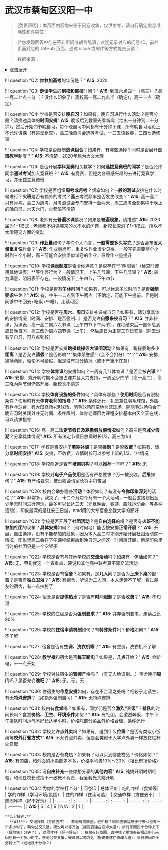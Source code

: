 # 武汉市蔡甸区汉阳一中

> [免责声明]：本页面内容均来源于问卷收集，仅供参考，请自行确定信息准确性和真实性！

> 若您发现回答中存在答非所问或胡言乱语，欢迎记录对应的问卷 ID，前往页面对应的 GitHub 页面，通过 issue 或邮件等方式提交反馈！

> 数据来源：

<details><summary>点击展开</summary>
<ul>
<li><strong>15</strong>: 匿名 (2025-07)</li>
</ul>
</details>

!!! question "Q2: 你**参加高考**的年份是？"
    **A15**: 2020  

!!! question "Q3: **走读学生**的**到校和离校**时间？"
    **A15**: 到班六点四十（高三）？高一高二七点十分（？没什么印象了）离校高一高二九点半（确定），高三十点（确定）  

!!! question "Q4: 学校是否安排**晚自习**？如果有，晚自习进行什么活动？是否分段？请描述具体的**时间安排**"
    **A15**: 晚饭后到教室先看新闻（给出十分钟到二十分钟），然后开始四节晚自习，每个晚自习中间都有十分钟下课，所有晚自习理论上不允许讲课（有巡堂组查），高三晚自习会选择考试，一三五语数英，二四七选修课  

!!! question "Q5: 学校是否限制**选课组合**？如果有，有哪些选择？同时是否展开**走班教学**制度？"
    **A15**: 不清楚，2020年届为大文大理  

!!! question "Q6: 是否开展**学科竞赛**相关教学？如何**选拔竞赛班的同学**？是否允许同学**通过考试**加入竞赛班？"
    **A15**: 有竞赛，但是为各班感兴趣的去进行竞赛学习，并无独立竞赛班  

!!! question "Q7: 学校是否组织**周考或月考**？频率如何？**一般的测试**安排在什么时候进行？**火班**是否有额外的考试？**高三**考试频率是否发生改变？"
    **A15**: 高一高二只有月考，高三为周考，月考测试会专门安排一至两天，周三周考全部集中于晚上的晚自习，六天六门，火箭班不清楚  

!!! question "Q8: 老师有无**普遍水课**情况？如果是**普遍现象**，请描述"
    **A15**: 2020届为1+1模式，老师都不讲课哪来的水不水的问题，新校长取消了1+1模式，所以不太清楚这方面的变动  

!!! question "Q9: **作业量**如何？与你个人而言，**一般需要多久写完**？是否会布置**大量重复性**作业？"
    **A15**: 作业量尚可，重复性作业很少见得，一般写完需要两个小时到三个小时，高三可能会安排类似试卷的作业，导致作业量提升  

!!! question "Q10: 学校**课表制度**是否令你满意？是否存在**“阴阳表”（检查时使用其他课表）**等作弊行为？一般情况下，上午几节课，下午几节课？"
    **A15**: 较为满意，阴阳表不存在，一般情况下上午四节，下午四节  

!!! question "Q11: 学校是否有**午休时间**？如果有，可以休息多长时间？是否**强制要求**午休？"
    **A15**: 有，中午十二点到下午两点（不确定，可能下午提前，但是时间够中午回去+吃饭+午睡），走读可回  

!!! question "Q12: 学校是否在**周六、周日**安排补课或自习？如果有，请分享具体的安排情况（时间、安排、是否强制...）是否允许**自愿来校自习**？"
    **A15**: 并非补课，为课表，高一高二周六六节课（上午四节下午两节），课程结束后一直休息到周日晚自习，高三改为周六四节课（上午），然后周日为正常工作日安排（除去没有早自习，可八点到校）  

!!! question "Q13: 学校是否安排**跑操跳操**等**大课间活动**？如果有，跑操要跑多少**距离**？是否允许**请假**？是否影响**“集体荣誉感”（会不会扣分）**？"
    **A15**: 安排，操场两圈，理论不可请假，但是没有扣分情况（或不严重不在意）  

!!! question "Q14: 学校**体育课**的安排如何？一周有几节体育课？是否会被**占课**？"
    **A15**: 安排，姚开明时期不会被占课并且大力支持，一周至少四节（高一高二），高三降为两节但仍然开展，新校长不清楚  

!!! question "Q15: 学校**体育设施的条件**如何？具体有哪些？**使用时间**是否有限制条件？使用时有无**体育老师的指导**？"
    **A15**: 条件还行，礼堂兼任羽毛球馆，外围有乒乓球台，有大田径场+足球场，羽毛球场前空地为篮球场，除羽毛球场将会于晚自习时关闭外并无时间、条件限制，体育老师因为课程安排基本白天全天在线，可以请求指导  

!!! question "Q16: 高一高二**法定节假日及寒暑假放假情况**如何？高三是否**减少假期**？分享具体情况"
    **A15**: 所有法定节假日放假时长1/2，高三为1/4  

!!! question "Q17: 学校是否安排了**暑期补课**？是否**强制**？是否**收费**？如果有，请分享**时间安排**"
    **A15**: 安排，不收费，详情时长可以参考上诉的1/2、1/4情况  

!!! question "Q18: 学校附近是否有**培训机构**？可以**推荐**一下吗？"
    **A15**: 无  

!!! question "Q19: 学校对**电子产品使用**是否有严格要求？万一被没收，**后果**如何？"
    **A15**: 有严格要求，被没收会请家长将手机带回  

!!! question "Q20: 校内会举办哪些**活动**？体验如何？有没有**令你印象深刻**的活动？"
    **A15**: 非常多，我哭了，十二个月每个月有一个大活动，一般会直接划出至少半天时间进行游玩，最多可以长达三天（元旦晚会、春游、趣味运动会、等各种活动），印象最深的是红安三日游，nmd用的大专宿舍比我大学的都好  

!!! question "Q21: 学校是否开展了**社团活动**？是**自由选择**的吗？是否有**火班不能参加社团**的现象？**具体安排**如何？（何时何地）能否按安排**正常开展**？"
    **A15**: 开展，自由选择，没有不能参加的线象，因为本人高二时才刚开始开展社团活动这一情况，印象里高二会在下午课程结束后到晚自习之间这一时间段开展，但是印象里当时的社团只是一个空架子  

!!! question "Q22: 学校是否有与其他学校的**交流活动**吗？如果有，**体验**如何？"
    **A15**: 无，蔡甸就这一个省重点，硬说和其他高中联考算不算交流活动  

!!! question "Q23: 学校是否有**宿舍**？如果有，是**几人间**？是否为**上床下桌**的配置？是否有**独立卫浴**？"
    **A15**: 有宿舍，听说为二人间，本人走读不了解，看过朋友的宿舍，有一点拉胯了  

!!! question "Q24: 宿舍是否**提供热水**？是否有**时间限制**？是否**收费**？"
    **A15**: 不知道  

!!! question "Q25: 学校的住宿是否为**强制要求**？"
    **A15**: 并非强制要求，走读占比90%  

!!! question "Q26: 学校的**住宿申请机制**如何？有**特殊条件**吗？**价格**如何？"
    **A15**: 不了解  

!!! question "Q27: 宿舍是否有**空调、洗衣机等**？"
    **A15**: 有空调，洗衣机不了解  

!!! question "Q28: **教学楼**和宿舍是否**每天断电**？如果是，**几点**开始？"
    **A15**: 会断电，十一点开始  

!!! question "Q29: 学校对住宿生的**管控**严格吗？（有无人脸识别....）宿舍晚间**锁门**吗？是否允许**晚归**？"
    **A15**: 无，无，无  

!!! question "Q30: 住宿生的**作息安排**如何，存在不合理之处吗？相较于走读生，有无**特殊安排**？（如额外强制自习）"
    **A15**: 无特殊安排  

!!! question "Q31: 校内有**食堂**吗？如果有，同学们是否会**激烈“奔饭”**？**排队**的时间长吗？食堂**价格、卫生、环境条件**如何？"
    **A15**: 有社团，会激烈奔饭，中午下午排队时间运气不好长达半小时，价格除部分菜品外价格合理，条件还行  

!!! question "Q32: 学校允许**点外卖**吗？如果有，送到什么**位置**？是否有类似小饭桌等**校外订餐方式**?"
    **A15**: 不允许点外卖，但是会类似于大学点外卖一样放在栏杆处自取  

!!! question "Q33: 校内是否有**商店**？如果有？可以买到哪些物品？价格如何？"
    **A15**: 有商店，和外面的小卖部差不多，价格平均贵10%～20%（相比市场价格）  

!!! question "Q35: 可**自由补充**一些你想分享的**其他内容**"
    **A15**: 纯姚开明时期经验，和现任校长政策不一致概不负责，我爱我光头姚开明  

!!! question "Q34: 为你的学校打个分"
    | 问卷ID | 总体评价 | 吃的咋样（食堂等） | 学的咋样（学习环境/氛围） | 住的咋样（住读可选） | 交通咋样（方便去不） | 商圈咋样（好不好玩） |
    | :------: | :------: | :------: | :------: | :------: | :------: | :------: |
    | **A15** | 5 | 4 | 5 | N/A | 2 | 1 |

    **低分描述:**
    - **A15**: 交通咋样（方便去不）: 蔡甸有何商圈，去中核？哪怕去新福茂步行来回也有一个多小时了，蔡甸公交又慢，硬说可以等万达（据说要建在临嶂大道），步行来回四十分钟上下（或地铁十分钟？）; 商圈咋样（好不好玩）: 蔡甸有何商圈，去中核？哪怕去新福茂步行来回也有一个多小时了，蔡甸公交又慢，硬说可以等万达（据说要建在临嶂大道），步行来回四十分钟上下（或地铁十分钟？）

